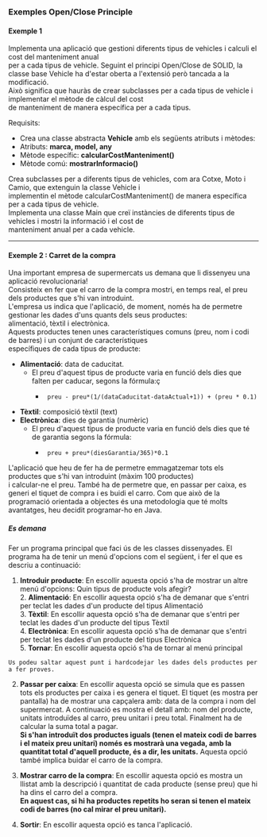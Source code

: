 ### Exemples Open/Close Principle

#### Exemple 1
Implementa una aplicació que gestioni diferents tipus de vehicles i calculi el cost del manteniment anual  
per a cada tipus de vehicle. Seguint el principi Open/Close de SOLID, 
la classe base Vehicle ha d'estar oberta a l'extensió però tancada a la modificació.  
Això significa que hauràs de crear subclasses per a cada tipus de vehicle i implementar el mètode de càlcul del cost  
de manteniment de manera específica per a cada tipus.  

Requisits:  
 - Crea una classe abstracta __Vehicle__ amb els següents atributs i mètodes: 
 - Atributs: __marca, model, any__
 - Mètode específic: __calcularCostManteniment()__
 - Mètode comú: __mostrarInformacio()__

Crea subclasses per a diferents tipus de vehicles, com ara Cotxe, Moto i Camio, que extenguin la classe Vehicle i  
implementin el mètode calcularCostManteniment() de manera específica per a cada tipus de vehicle.  
Implementa una classe Main que creï instàncies de diferents tipus de vehicles i mostri la informació i el cost de  
manteniment anual per a cada vehicle.  

<hr>

#### Exemple 2  :  Carret de la compra

Una important empresa de supermercats us demana que li dissenyeu una aplicació revolucionaria!  
Consisteix en fer que el carro de la compra mostri, en temps real, el preu dels productes que s'hi van introduint.  
L'empresa us indica que l'aplicació, de moment, només ha de permetre gestionar les dades d'uns quants dels seus productes:  
alimentació, tèxtil i electrònica.   
Aquests productes tenen unes característiques comuns (preu, nom i codi de barres) i un conjunt de característiques  
específiques de cada tipus de producte: 
 - __Alimentació__: data de caducitat.  
   - El preu d'aquest tipus de producte varia en funció dels dies que falten per caducar, segons la fórmula:ç 
     -      preu - preu*(1/(dataCaducitat-dataActual+1)) + (preu * 0.1)
 - __Tèxtil__: composició tèxtil (text)  
 - __Electrònica__: dies de garantia (numèric)  
   - El preu d'aquest tipus de producte varia en funció dels dies que té de garantia segons la fórmula:
     -      preu + preu*(diesGarantia/365)*0.1
     
L'aplicació que heu de fer ha de permetre emmagatzemar tots els productes que s'hi van introduint (màxim 100 productes)  
i calcular-ne el preu. També ha de permetre que, en passar per caixa, es generi el tiquet de compra i es buidi el carro.
Com que això de la programació orientada a objectes és una metodologia que té molts avantatges, heu decidit programar-ho en Java.

##### Es demana 

   Fer un programa principal que faci ús de les classes dissenyades. El programa ha de tenir un menú d'opcions com el següent,
   i fer el que es descriu a continuació:
   1. __Introduir producte__: En escollir aquesta opció s'ha de mostrar un altre
      menú d'opcions: Quin tipus de producte vols afegir?  
      2. __Alimentació__: En escollir aquesta opció s'ha de demanar que
         s'entri per teclat les dades d'un producte del tipus Alimentació  
      3. __Tèxtil__: En escollir aquesta opció s'ha de demanar que s'entri
         per teclat les dades d'un producte del tipus Tèxtil  
      4. __Electrònica__: En escollir aquesta opció s'ha de demanar que
         s'entri per teclat les dades d'un producte del tipus Electrònica  
      5. __Tornar__: En escollir aquesta opció s'ha de tornar al menú principal  
      
    Us podeu saltar aquest punt i hardcodejar les dades dels productes per a fer proves.
      
   2. __Passar per caixa__: En escollir aquesta opció se simula que es passen tots els productes per caixa i es genera el tiquet. 
      El tiquet (es mostra per pantalla) ha de mostrar una capçalera amb: data de la compra i nom del supermercat. A continuació es
      mostra el detall amb: nom del producte, unitats introduïdes al carro, preu unitari i preu total. Finalment ha de calcular la suma
      total a pagar.  
      __Si s'han introduït dos productes iguals (tenen el mateix codi de barres i el mateix preu unitari) només es mostrarà una
      vegada, amb la quantitat total d'aquell producte, és a dir, les unitats.__
      Aquesta opció també implica buidar el carro de la compra.
   
   3. __Mostrar carro de la compra__: En escollir aquesta opció es mostra un llistat amb la descripció i quantitat de cada producte (sense preu) que hi
      ha dins el carro del a compra.  
     __En aquest cas, si hi ha productes repetits ho seran si tenen el mateix codi de barres (no cal mirar el
     preu unitari).__
   
   4. __Sortir__: En escollir aquesta opció es tanca l'aplicació.